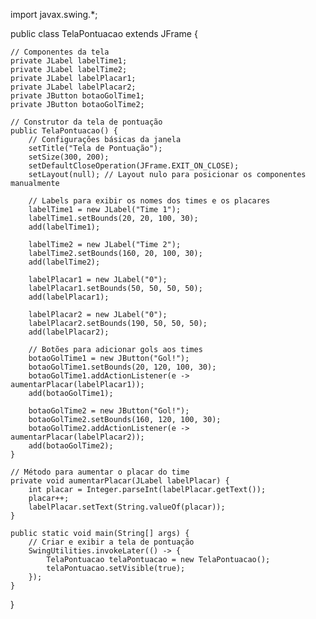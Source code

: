 import javax.swing.*;

public class TelaPontuacao extends JFrame {

    // Componentes da tela
    private JLabel labelTime1;
    private JLabel labelTime2;
    private JLabel labelPlacar1;
    private JLabel labelPlacar2;
    private JButton botaoGolTime1;
    private JButton botaoGolTime2;

    // Construtor da tela de pontuação
    public TelaPontuacao() {
        // Configurações básicas da janela
        setTitle("Tela de Pontuação");
        setSize(300, 200);
        setDefaultCloseOperation(JFrame.EXIT_ON_CLOSE);
        setLayout(null); // Layout nulo para posicionar os componentes manualmente

        // Labels para exibir os nomes dos times e os placares
        labelTime1 = new JLabel("Time 1");
        labelTime1.setBounds(20, 20, 100, 30);
        add(labelTime1);

        labelTime2 = new JLabel("Time 2");
        labelTime2.setBounds(160, 20, 100, 30);
        add(labelTime2);

        labelPlacar1 = new JLabel("0");
        labelPlacar1.setBounds(50, 50, 50, 50);
        add(labelPlacar1);

        labelPlacar2 = new JLabel("0");
        labelPlacar2.setBounds(190, 50, 50, 50);
        add(labelPlacar2);

        // Botões para adicionar gols aos times
        botaoGolTime1 = new JButton("Gol!");
        botaoGolTime1.setBounds(20, 120, 100, 30);
        botaoGolTime1.addActionListener(e -> aumentarPlacar(labelPlacar1));
        add(botaoGolTime1);

        botaoGolTime2 = new JButton("Gol!");
        botaoGolTime2.setBounds(160, 120, 100, 30);
        botaoGolTime2.addActionListener(e -> aumentarPlacar(labelPlacar2));
        add(botaoGolTime2);
    }

    // Método para aumentar o placar do time
    private void aumentarPlacar(JLabel labelPlacar) {
        int placar = Integer.parseInt(labelPlacar.getText());
        placar++;
        labelPlacar.setText(String.valueOf(placar));
    }

    public static void main(String[] args) {
        // Criar e exibir a tela de pontuação
        SwingUtilities.invokeLater(() -> {
            TelaPontuacao telaPontuacao = new TelaPontuacao();
            telaPontuacao.setVisible(true);
        });
    }
}
